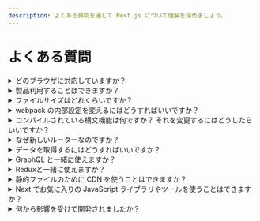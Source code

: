 ```yaml
---
description: よくある質問を通して Next.js について理解を深めましょう。
---
```


# よくある質問

<details>
  <summary>どのブラウザに対応していますか？</summary>
  <p>Next.js は <a href="https://new.babeljs.io/docs/en/next/babel-preset-env.html">@babel/preset-env</a> を利用することで IE11 と全てのモダンブラウザに対応しています。また IE11 に対応するため、 Next.js は Promise polyfill をグローバルインストールしています。</p>

  <p>目的のブラウザが対応していない機能を必要とするコードや外部 npm パッケージを使用する場合は、 Polyfill を実装する必要があります。 Polyfill を実装する必要がある場合、 <a href="https://github.com/vercel/next.js/tree/canary/examples/with-polyfills">Polyfill</a> のサンプルで推奨されている方法を見ることができます。</p>
</details>

<details>
  <summary>製品利用することはできますか？</summary>
  <p><a href="https://vercel.com">https://vercel.com</a> は当初から Next.js で実装されています。</p>

  <p>開発経験とエンドユーザーのパフォーマンスの双方にとって満足いくものになったと考えたため、コミュニティに共有することを決めました。</p>
</details>

<details>
  <summary>ファイルサイズはどれくらいですか？</summary>
  <p>クライアントサイドのバンドルサイズはアプリごとに計測されるべきですが、 Next のメインバンドルは gzip 形式で約 65kb に圧縮されています。</p>
</details>

<details>
  <summary>webpack の内部設定を変えるにはどうすればいいですか？</summary>
  <p>Next.js は webpack 設定のオーバーヘッドを無くすように最善を尽くしています。 しかし、より多くの制御を必要とするような高度なケースでは、こちらの <a href="/docs/api-reference/next.config.js/custom-webpack-config.md">webpack 設定のカスタマイズのドキュメント</a>を見てください。</p>
</details>

<details>
  <summary>コンパイルされている構文機能は何ですか？ それを変更するにはどうしたらいいですか？</summary>
  <p>V8 を踏襲しています。 V8 は ES6 と async/await をサポートしてきたので Next.js にもコンパイルされています。 V8 はクラスデコレーターをサポートしていないので Next.js でもコンパイルされていません。</p>

  <p>もっと知りたい場合は <a href="/docs/advanced-features/customizing-babel-config.md">babel 設定のカスタマイズ</a>のドキュメントを見てください。</p>
</details>

<details>
  <summary>なぜ新しいルーターなのですか？</summary>
  Next.js には以下の特徴があります:
  <ul>
    <li>ルーティングは事前に知られておく必要はなく、ルートマニフェストを送りません</li>
    <li>ルーティングは常に遅延読み込みが可能です</li>
  </ul>
</details>

<details>
  <summary>データを取得するにはどうすればいいですか？</summary>
  <p>好きな方法を選ぶことができます。 React コンポーネント内でリモートデータを取得するには、 <a href="https://developer.mozilla.org/en-US/docs/Web/API/Fetch_API/Using_Fetch">fetch API</a> か <a href="https://swr.now.sh/">SWR</a> のどちらかを使うことができます。 もしくは Next.js 独自の<a href="/docs/basic-features/data-fetching.md">データ取得メソッド</a>を使って初期データ群を取得することができます。</p>
</details>

<details>
  <summary>GraphQL と一緒に使えますか？</summary>
  <p>使えます！ <a href="https://github.com/vercel/next.js/tree/canary/examples/with-apollo">example with Apollo</a> を見てください。</p>
</details>

<details>
  <summary>Reduxと一緒に使えますか？</summary>
  <p>使えます！ <a href="https://github.com/vercel/next.js/tree/canary/examples/with-redux">example</a> を見てください。 <a href="https://github.com/vercel/next.js/tree/canary/examples/with-redux-thunk">example with thunk</a> もあります。</p>
</details>

<details>
  <summary>静的ファイルのために CDN を使うことはできますか？</summary>
  <p>はい。<a href="/docs/api-reference/next.config.js/cdn-support-with-asset-prefix.md">こちら</a>に詳しく書いてあります。</p>
</details>

<details>
  <summary>Next でお気に入りの JavaScript ライブラリやツールを使うことはできますか？</summary>
  <p>最初のリリース以来、多くの他ライブラリやツールとの併用例がコントリビュートされてきました。 <a href="https://github.com/vercel/next.js/tree/canary/examples">examples</a> ディレクトリで見ることができます。</p>
</details>

<details>
  <summary>何から影響を受けて開発されましたか？</summary>
  <p>私たちが設定した達成目標の多くは、 Guillermo Rauch の <a href="https://rauchg.com/2014/7-principles-of-rich-web-applications">7 principles of Rich Web Applications</a> に記されているものです。</p>

  <p>PHP の使いやすさから大きな影響を受けています。 HTML を出力するために PHP を使わなければならない多くの場合において、 Next.js は最適な代替手段になると思っています。</p>

  <p>PHP とは違って ES6 モジュールシステムの恩恵を受けることができ、ページ毎にコンポーネントや関数がエクスポートされることで遅延評価やテストを簡単に導入することができます。</p>

  <p>手間がかからない React のサーバーサイドレンダリングの選択肢を調査していた時、 Next.js と似た手法を取っている <a href="https://github.com/facebookarchive/react-page">react-page</a> （現在は非推奨）に出会いました。これは React の製作者である Jordan Walke によるものです。</p>
</details>
